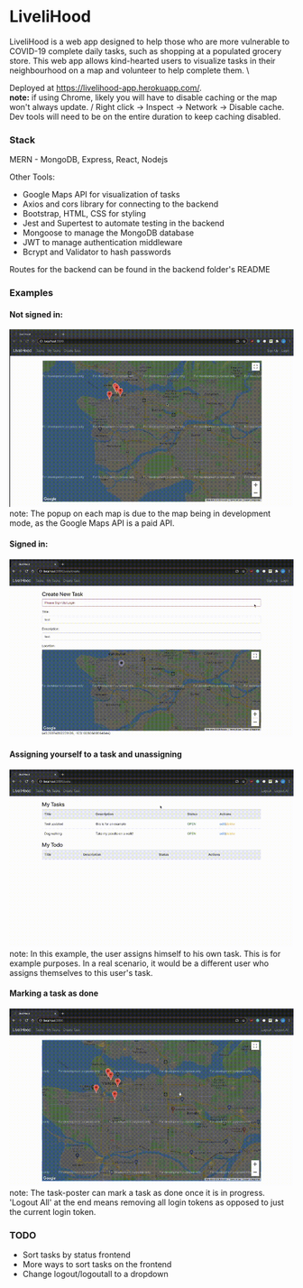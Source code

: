 # LiveliHood

LiveliHood is a web app designed to help those who are more vulnerable to COVID-19 complete daily tasks, such as shopping at a populated grocery store. This web app allows kind-hearted users to visualize tasks in their neighbourhood on a map and volunteer to help complete them. \

Deployed at https://livelihood-app.herokuapp.com/. \
**note:** if using Chrome, likely you will have to disable caching or the map won't always update. /
Right click -> Inspect -> Network -> Disable cache. Dev tools will need to be on the entire duration to keep caching disabled.

### Stack

MERN - MongoDB, Express, React, Nodejs

Other Tools:

- Google Maps API for visualization of tasks
- Axios and cors library for connecting to the backend
- Bootstrap, HTML, CSS for styling
- Jest and Supertest to automate testing in the backend
- Mongoose to manage the MongoDB database
- JWT to manage authentication middleware
- Bcrypt and Validator to hash passwords

Routes for the backend can be found in the backend folder's README

### Examples

#### Not signed in:

![Not signed in example](gifs/notSignedIn.gif) \
note: The popup on each map is due to the map being in development mode, as the Google Maps API is a paid API.

#### Signed in:

![Signed in example](gifs/signedIn.gif)

#### Assigning yourself to a task and unassigning

![Assigning task example](gifs/assigningAndUnassigning.gif) \
note: In this example, the user assigns himself to his own task. This is for example purposes. In a real scenario, it would be a different user who assigns themselves to this user's task.

#### Marking a task as done

![Marking task as done example](gifs/markingTaskAsDone.gif) \
note: The task-poster can mark a task as done once it is in progress.\
'Logout All' at the end means removing all login tokens as opposed to just the current login token.

### TODO

- Sort tasks by status frontend
- More ways to sort tasks on the frontend
- Change logout/logoutall to a dropdown
